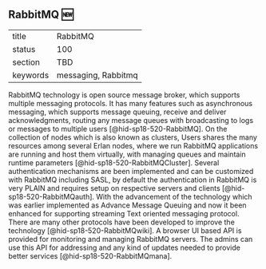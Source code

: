 ## RabbitMQ :new:


|          |          |
| -------- | -------- |
| title    | RabbitMQ |
| status   | 100       |
| section  | TBD      |
| keywords | messaging, Rabbitmq      |


RabbitMQ technology is open source message broker, which supports multiple 
messaging protocols. It has many features such as asynchronous messaging, 
which supports message queuing, receive and deliver acknowledgments, 
routing any message queues with broadcasting to logs or messages to 
multiple users [@hid-sp18-520-RabbitMQ].
On the collection of nodes which is also known as clusters, Users 
shares the many resources among several Erlan nodes, where we run 
RabbitMQ applications are running and host them virtually, with managing 
queues and maintain runtime parameters [@hid-sp18-520-RabbitMQCluster].
Several authentication mechanisms are been implemented and can be 
customized with RabbitMQ including SASL, by default the authentication in 
RabbitMQ is very PLAIN and requires setup on respective servers and clients 
[@hid-sp18-520-RabbitMQauth]. With the advancement of the technology which 
was earlier implemented as Advance Message Queuing and now it been enhanced 
for supporting streaming Text oriented messaging protocol. There are many 
other protocols have been developed to improve the technology 
[@hid-sp18-520-RabbitMQwiki].
A browser UI based API is provided for monitoring and managing RabbitMQ 
servers. The admins can use this API for addressing and any kind of updates 
needed to provide better services [@hid-sp18-520-RabbitMQmana].
